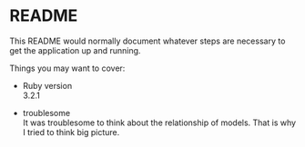 # README

This README would normally document whatever steps are necessary to get the
application up and running.

Things you may want to cover:

* Ruby version  
3.2.1

* troublesome  
  It was troublesome to think about the relationship of models. That is why I tried to think big picture.
  
